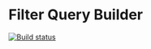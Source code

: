 # Filter Query Builder

[![Build status](https://api.travis-ci.org/szszoke/filter-query-builder.svg?branch=master)](https://travis-ci.org/szszoke/filter-query-builder)